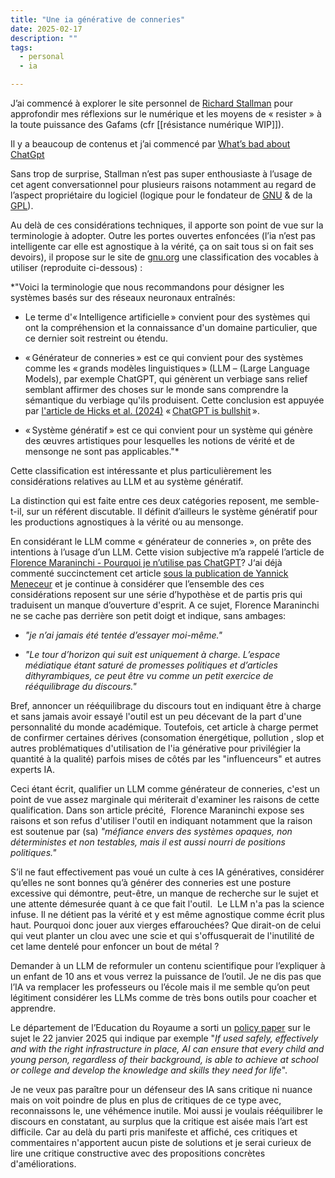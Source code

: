 ```yaml
---
title: "Une ia générative de conneries"
date: 2025-02-17  
description: ""
tags: 
  - personal
  - ia

---
```

J’ai commencé à explorer le site personnel de [Richard Stallman](https://www.stallman.org/) pour approfondir mes réflexions sur le numérique et les moyens de « resister » à la toute puissance des Gafams (cfr [[résistance numérique WIP]]).

Il y a beaucoup de contenus et j’ai commencé par [What’s bad about ChatGpt](https://www.stallman.org/chatgpt.html)

Sans trop de surprise, Stallman n’est pas super enthousiaste à l’usage de cet agent conversationnel pour plusieurs raisons notamment au regard de l’aspect propriétaire du logiciel (logique pour le fondateur de [GNU](https://www.gnu.org/home.fr.html#:~:text=GNU%20est%20un%20syst%C3%A8me%20d'exploitation%20de%20type%20Unix.,le%20nom%20de%20projet%20GNU.) & de la [GPL](https://www.gnu.org/licenses/licenses.fr.html)).

Au delà de ces considérations techniques, il apporte son point de vue sur la terminologie à adopter. Outre les portes ouvertes enfoncées (l’ia n’est pas intelligente car elle est agnostique à la vérité, ça on sait tous si on fait ses devoirs), il propose sur le site de [gnu.org](https://gnu.org/philosophy/words-to-avoid.html#ArtificialIntelligence) une classification des vocables à utiliser (reproduite ci-dessous) :

*"Voici la terminologie que nous recommandons pour désigner les systèmes basés sur des réseaux neuronaux entraînés:

- Le terme d'« Intelligence artificielle » convient pour des systèmes qui ont la compréhension et la connaissance d'un domaine particulier, que ce dernier soit restreint ou étendu.

- « Générateur de conneries » est ce qui convient pour des systèmes comme les « grands modèles linguistiques » (LLM – (Large Language Models), par exemple ChatGPT, qui génèrent un verbiage sans relief semblant affirmer des choses sur le monde sans comprendre la sémantique du verbiage qu'ils produisent. Cette conclusion est appuyée par [l'article de Hicks et al. (2024)](https://www.gnu.org/philosophy/words-to-avoid.html#ft1) « [ChatGPT is bullshit](https://link.springer.com/article/10.1007/s10676-024-09775-5) ».

- « Système génératif » est ce qui convient pour un système qui génère des œuvres artistiques pour lesquelles les notions de vérité et de mensonge ne sont pas applicables."*

Cette classification est intéressante et plus particulièrement les considérations relatives au LLM et au système génératif.

La distinction qui est faite entre ces deux catégories reposent, me semble-t-il, sur un référent discutable. Il définit d’ailleurs le système génératif pour les productions agnostiques à la vérité ou au mensonge.

En considérant le LLM comme « générateur de conneries », on prête des intentions à l’usage d’un LLM. Cette vision subjective m’a rappelé l’article de [Florence Maraninchi - Pourquoi je n’utilise pas ChatGPT](https://academia.hypotheses.org/58766)? J‘ai déjà commenté succinctement cet article [sous la publication de Yannick Meneceur](https://bsky.app/profile/yannickmeneceur.bsky.social/post/3lhcdil364k2k) et je continue à considérer que l’ensemble des ces considérations reposent sur une série d’hypothèse et de partis pris qui traduisent un manque d’ouverture d'esprit. A ce sujet, Florence Maraninchi ne se cache pas derrière son petit doigt et indique, sans ambages:

- *"je n’ai jamais été tentée d’essayer moi-même."*

- *"Le tour d’horizon qui suit est uniquement à charge. L’espace médiatique étant saturé de promesses politiques et d’articles dithyrambiques, ce peut être vu comme un petit exercice de rééquilibrage du discours."*

Bref, annoncer un rééquilibrage du discours tout en indiquant être à charge et sans jamais avoir essayé l'outil est un peu décevant de la part d'une personnalité du monde académique. Toutefois, cet article à charge permet de confirmer certaines dérives (consomation énergétique, pollution , slop et autres problématiques d'utilisation de l'ia générative pour privilégier la quantité à la qualité) parfois mises de côtés par les "influenceurs" et autres experts IA.

Ceci étant écrit, qualifier un LLM comme générateur de conneries, c'est un point de vue assez marginale qui mériterait d'examiner les raisons de cette qualification. Dans son article précité,  Florence Maraninchi expose ses raisons et son refus d'utiliser l'outil en indiquant notamment que la raison est soutenue par (sa) *"méfiance envers des systèmes opaques, non déterministes et non testables, mais il est aussi nourri de positions politiques."*

S’il ne faut effectivement pas voué un culte à ces IA génératives, considérer qu’elles ne sont bonnes qu’à générer des conneries est une posture excessive qui démontre, peut-être, un manque de recherche sur le sujet et une attente démesurée quant à ce que fait l'outil.  Le LLM n'a pas la science infuse. Il ne détient pas la vérité et y est même agnostique comme écrit plus haut. Pourquoi donc jouer aux vierges effarouchées? Que dirait-on de celui qui veut planter un clou avec une scie et qui s'offusquerait de l'inutilité de cet lame dentelé pour enfoncer un bout de métal ?

Demander à un LLM de reformuler un contenu scientifique pour l’expliquer à un enfant de 10 ans et vous verrez la puissance de l’outil. Je ne dis pas que l’IA va remplacer les professeurs ou l’école mais il me semble qu’on peut légitiment considérer les LLMs comme de très bons outils pour coacher et apprendre.

Le département de l’Education du Royaume a sorti un [policy paper](https://www.gov.uk/government/publications/generative-artificial-intelligence-in-education/generative-artificial-intelligence-ai-in-education) sur le sujet le 22 janvier 2025 qui indique par exemple "*If used safely, effectively and with the right infrastructure in place, AI can ensure that every child and young person, regardless of their background, is able to achieve at school or college and develop the knowledge and skills they need for life*".

Je ne veux pas paraître pour un défenseur des IA sans critique ni nuance mais on voit poindre de plus en plus de critiques de ce type avec, reconnaissons le, une véhémence inutile. Moi aussi je voulais rééquilibrer le discours en constatant, au surplus que la critique est aisée mais l’art est difficile. Car au delà du parti pris manifeste et affiché, ces critiques et commentaires n'apportent aucun piste de solutions et je serai curieux de lire une critique constructive avec des propositions concrètes d'améliorations.
